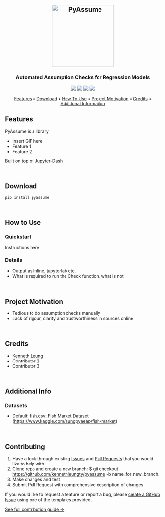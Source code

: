 <h2 align="center"><img src="https://raw.githubusercontent.com/kennethleungty/pyassume/main/media/logo_v1.png" alt="PyAssume" width="200"></h2>
<h3 align="center">Automated Assumption Checks for Regression Models</h3>

<p align="center">
  <a href="https://img.shields.io/badge/Coverage-100%25-green"><img src="https://img.shields.io/badge/Coverage-100%25-green?style=for-the-badge"></a>
  <a href="https://img.shields.io/badge/Build-Passing-green"><img src="https://img.shields.io/badge/Build-Passing-green?style=for-the-badge"></a>
  <a href="https://img.shields.io/badge/Python-v3.6+-blue.svg"><img src="https://img.shields.io/badge/Python-v3.6+-blue.svg?style=for-the-badge"></a>
  <a href="https://img.shields.io/badge/License-MIT-blue.svg"><img src="https://img.shields.io/badge/License-MIT-blue.svg?style=for-the-badge"></a>
</p>

<p align="center">
  <a href="#features">Features</a> •
  <a href="#download">Download</a> •
  <a href="#how-to-use">How To Use</a> •
  <a href="#project-motivation">Project Motivation</a> •
  <a href="#credits">Credits</a> •
  <a href="#additional-info">Additional Information</a>
</p>

## Features
PyAssume is a library

- Insert GIF here
- Feature 1
- Feature 2

Built on top of Jupyter-Dash

<br/>

## Download
```bash
pip install pyassume
```
<br/>

## How to Use

### Quickstart
Instructions here
<br/>

### Details
- Output as Inline, jupyterlab etc.
- What is required to run the Check function, what is not
<br/>

## Project Motivation
- Tedious to do assumption checks manually
- Lack of rigour, clarity and trustworthiness in sources online
<br/>

## Credits
- [Kenneth Leung](https://github.com/kennethleungty)
- Contributor 2
- Contributor 3
<br/>

## Additional Info
### Datasets
- Default: fish.csv: Fish Market Dataset (https://www.kaggle.com/aungpyaeap/fish-market)
<br/>

## Contributing
1. Have a look through existing [Issues](https://github.com/kennethleungty/pyassume/issues) and [Pull Requests](https://github.com/kennethleungty/pyassume/pulls) that you would like to help with. 
2. Clone repo and create a new branch: $ git checkout https://github.com/kennethleungty/pyassume -b name_for_new_branch.
3. Make changes and test
4. Submit Pull Request with comprehensive description of changes

If you would like to request a feature or report a bug, please [create a GitHub Issue](https://github.com/kennethleungty/pyassume/issues) using one of the templates provided.

[See full contribution guide →](https://github.com/kennethleungty/pyassume/blob/main/CONTRIBUTING.md)
